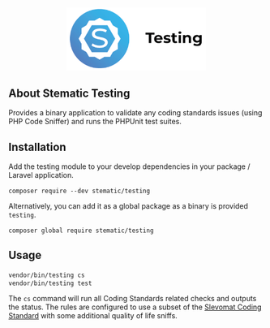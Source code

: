 <p align="center"><a href="https://www.stematic.co.uk/" target="_blank" rel="noopener"><img src="https://raw.githubusercontent.com/Stematic/testing/develop/art/stematic-testing-banner.png" width="276"></a></p>

## About Stematic Testing

Provides a binary application to validate any coding standards issues (using PHP Code Sniffer) and runs the PHPUnit test suites.

## Installation

Add the testing module to your develop dependencies in your package / Laravel application.

```shell
composer require --dev stematic/testing
```

Alternatively, you can add it as a global package as a binary is provided `testing`.

```shell
composer global require stematic/testing
```

## Usage

```shell
vendor/bin/testing cs
vendor/bin/testing test
```

The `cs` command will run all Coding Standards related checks and outputs the status. The rules are configured to use a subset of the [Slevomat Coding Standard](https://github.com/slevomat/coding-standard) with some additional quality of life sniffs.

